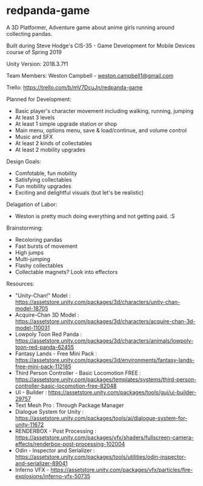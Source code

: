 # redpanda-game
A 3D Platformer, Adventure game about anime girls running around collecting pandas. 

Built during Steve Hodge's CIS-35 - Game Development for Mobile Devices course of Spring 2019

Unity Version: 2018.3.7f1

Team Members:
Weston Campbell - weston.campbell1@gmail.com

Trello: https://trello.com/b/mV7DcuJn/redpanda-game

Planned for Development:
  - Basic player's character movement including walking, running, jumping
  - At least 3 levels
  - At least 1 simple upgrade station or shop
  - Main menu, options menu, save & load/continue, and volume control
  - Music and SFX
  - At least 2 kinds of collectables
  - At least 2 mobility upgrades

Design Goals:
  - Comfotable, fun mobility
  - Satisfying collectables
  - Fun mobility upgrades
  - Exciting and delightful visuals (but let's be realistic)

Delagation of Labor:
  - Weston is pretty much doing everything and not getting paid. :S

Brainstorming:
  - Recoloring pandas
  - Fast bursts of movement
  - High jumps
  - Multi-jumping
  - Flashy collectables
  - Collectable magnets? Look into effectors

Resources:
  - "Unity-Chan!" Model : https://assetstore.unity.com/packages/3d/characters/unity-chan-model-18705
  - Acquire-Chan 3D Model : https://assetstore.unity.com/packages/3d/characters/acquire-chan-3d-model-110031
  - Lowpoly Toon Red Panda : https://assetstore.unity.com/packages/3d/characters/animals/lowpoly-toon-red-panda-62455
  - Fantasy Lands - Free Mini Pack : https://assetstore.unity.com/packages/3d/environments/fantasy-lands-free-mini-pack-112185
  - Third Person Controller - Basic Locomotion FREE : https://assetstore.unity.com/packages/templates/systems/third-person-controller-basic-locomotion-free-82048
  - UI - Builder : https://assetstore.unity.com/packages/tools/gui/ui-builder-29757
  - Text Mesh Pro : Through Package Manager
  - Dialogue System for Unity : https://assetstore.unity.com/packages/tools/ai/dialogue-system-for-unity-11672
  - RENDERBOX - Post Processing : https://assetstore.unity.com/packages/vfx/shaders/fullscreen-camera-effects/renderbox-post-processing-102004
  - Odin - Inspector and Serializer : https://assetstore.unity.com/packages/tools/utilities/odin-inspector-and-serializer-89041
  - Inferno VFX - https://assetstore.unity.com/packages/vfx/particles/fire-explosions/inferno-vfx-50735
  
